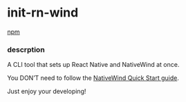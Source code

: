 # init-rn-wind

[npm](https://www.npmjs.com/package/init-rn-wind)

### descrption

A CLI tool that sets up React Native and NativeWind at once.

You DON’T need to follow the [NativeWind Quick Start guide](https://www.nativewind.dev/quick-starts/react-native-cli).

Just enjoy your developing!
